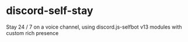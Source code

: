 # discord-self-stay
Stay 24 / 7 on a voice channel, using discord.js-selfbot v13 modules with custom rich presence
